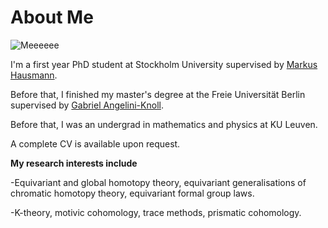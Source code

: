 # About Me

![Meeeeee](DSC_6287.JPG)

I'm a first year PhD student at Stockholm University supervised by [Markus Hausmann](https://staff.math.su.se/markus.hausmann/).

Before that, I finished my master's degree at the Freie Universität Berlin supervised by [Gabriel Angelini-Knoll](https://www.gangeliniknoll.com/).

Before that, I was an undergrad in mathematics and physics at KU Leuven.

A complete CV is available upon request.

**My research interests include**

-Equivariant and global homotopy theory, equivariant generalisations of chromatic homotopy theory, equivariant formal group laws.

-K-theory, motivic cohomology, trace methods, prismatic cohomology.
